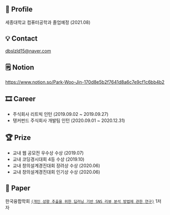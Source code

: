 ## 👦 Profile
세종대학교 컴퓨터공학과 졸업예정 (2021.08)         

## 💡 Contact
dbslzld15@naver.com 

## 🗒 Notion
https://www.notion.so/Park-Woo-Jin-170d8e5b2f7641d8a6c7e9cf1c6bb4b2

## 🎞 Career
- 주식회사 리트빅 인턴 (2019.09.02 ~ 2019.09.27)
- 탱커펀드 주식회사 개발팀 인턴 (2020.09.01 ~ 2020.12.31)

## 🏆 Prize
- 교내 웹 공모전 우수상 수상 (2019.07)
- 교내 코딩경시대회 4등 수상 (2019.10)
- 교내 창의설계경진대회 장려상 수상 (2020.06)
- 교내 창의설계경진대회 인기상 수상 (2020.06)
## 📝 Paper
한국융합학회 [`(개인 성향 추출을 위한 딥러닝 기반 SNS 리뷰 분석 방법에 관한 연구)`](https://doi.org/10.15207/JKCS.2020.11.11.009) 1저자
<!--
**dbslzld15/dbslzld15** is a ✨ _special_ ✨ repository because its `README.md` (this file) appears on your GitHub profile.

Here are some ideas to get you started:

- 🔭 I’m currently working on ...
- 🌱 I’m currently learning ...
- 👯 I’m looking to collaborate on ...
- 🤔 I’m looking for help with ...
- 💬 Ask me about ...
- 📫 How to reach me: ...
- 😄 Pronouns: ...
- ⚡ Fun fact: ...
-->
